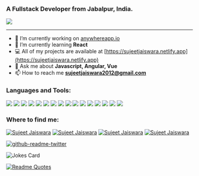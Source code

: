 <!--[![Sujeet Jaiswara StackOverflow](https://github-readme-stackoverflow.vercel.app/?userID=1826469)](https://stackoverflow.com/users/1826469/sujeet-jaiswara)-->
### A Fullstack Developer from Jabalpur, India. 
![](https://gitwar.herokuapp.com/badge?username=sujeetjaiswara&color=ffeb3b)
<!--[![Sujeet Jaiswara](https://img.shields.io/twitter/follow/sujeetjaiswara?style=social)](https://twitter.com/sujeetjaiswara)-->
***
- 🔭 I’m currently working on [anywhereapp.io](https://www.anywhereapp.io)
- 🌱 I’m currently learning **React**
- 💻 All of my projects are available at [https://sujeetjaiswara.netlify.app](https://sujeetjaiswara.netlify.app)
- 💬 Ask me about **Javascript, Angular, Vue**
- 📫 How to reach me **sujeetjaiswara2012@gmail.com**

<!--![Sujeet github stats](https://github-readme-stats.vercel.app/api?username=sujeetjaiswara&show_icons=true&theme=radical)-->

<!--### 🎧 Spotify Playing
[![spotify-github-profile](https://spotify-github-profile.vercel.app/api/view?uid=tj4dzhqxrtueqhi5761m4wiww&cover_image=false)](https://open.spotify.com/user/tj4dzhqxrtueqhi5761m4wiww)-->

### Languages and Tools:
<img src="https://img.shields.io/badge/javascript%20-%23323330.svg?&style=for-the-badge&logo=javascript&logoColor=%23F7DF1E"/> <img src="https://img.shields.io/badge/typescript%20-%23007ACC.svg?&style=for-the-badge&logo=typescript&logoColor=white"/> <img src="https://img.shields.io/badge/angular%20-%23DD0031.svg?&style=for-the-badge&logo=angular&logoColor=white"/> <img src="https://img.shields.io/badge/vuejs%20-%2335495e.svg?&style=for-the-badge&logo=vue.js&logoColor=%234FC08D"/> <img src="https://img.shields.io/badge/NuxtJS%20-black.svg?&style=for-the-badge&logo=NuxtJS&logoColor=white"/> <img src="https://img.shields.io/badge/node.js%20-%2343853D.svg?&style=for-the-badge&logo=node.js&logoColor=white"/> <img src="https://img.shields.io/badge/express.js%20-%23404d59.svg?&style=for-the-badge"/> <img src ="https://img.shields.io/badge/MongoDB-%234ea94b.svg?&style=for-the-badge&logo=mongodb&logoColor=white"/> <img src="https://img.shields.io/badge/tailwindcss%20-%2338B2AC.svg?&style=for-the-badge&logo=tailwind-css&logoColor=white"/> <img src="https://img.shields.io/badge/bootstrap%20-%23563D7C.svg?&style=for-the-badge&logo=bootstrap&logoColor=white"/> <img src="https://img.shields.io/badge/laravel%20-%23FF2D20.svg?&style=for-the-badge&logo=laravel&logoColor=white"/> <img src="https://img.shields.io/badge/mysql-%2300f.svg?&style=for-the-badge&logo=mysql&logoColor=white"/> <img src="https://img.shields.io/badge/git%20-%23F05033.svg?&style=for-the-badge&logo=git&logoColor=white"/> <img src="https://img.shields.io/badge/github%20-%23121011.svg?&style=for-the-badge&logo=github&logoColor=white"/> <img src="https://img.shields.io/badge/heroku%20-%23430098.svg?&style=for-the-badge&logo=heroku&logoColor=white"/> <img src="https://img.shields.io/badge/vercel%20-%23000000.svg?&style=for-the-badge&logo=vercel&logoColor=white"/> 

### Where to find me:
[![Sujeet Jaiswara](https://img.shields.io/badge/Twitter%20-%231DA1F2.svg?&style=for-the-badge&logo=Twitter&logoColor=white)](https://twitter.com/sujeetjaiswara)
[![Sujeet Jaiswara](https://img.shields.io/badge/Instagram%20-%23E4405F.svg?&style=for-the-badge&logo=Instagram&logoColor=white)](https://www.instagram.com/sujeetjaiswara)
[![Sujeet Jaiswara](https://img.shields.io/badge/linkedin%20-%230077B5.svg?&style=for-the-badge&logo=linkedin&logoColor=white)](https://www.linkedin.com/in/sujeetjaiswara)
[![Sujeet Jaiswara](https://img.shields.io/badge/-Stack%20overflow-FE7A16?style=for-the-badge&logo=stack-overflow&logoColor=white)](https://stackoverflow.com/users/story/1826469)

[![github-readme-twitter](https://github-readme-twitter.gazf.vercel.app/api?id=sujeetjaiswara&layout=wide&show_retweet=off&show_reply=off)](https://twitter.com/sujeetjaiswara)

![Jokes Card](https://readme-jokes.vercel.app/api?borderColor=gold&bgColor=white&qColor=red&aColor=green)

[![Readme Quotes](https://quotes-github-readme.vercel.app/api?type=coding)](https://github.com/piyushsuthar/github-readme-quotes)
